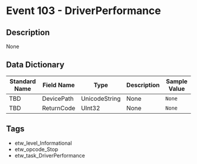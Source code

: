 # Event 103 - DriverPerformance

## Description
None

## Data Dictionary
|Standard Name|Field Name|Type|Description|Sample Value|
|---|---|---|---|---|
|TBD|DevicePath|UnicodeString|None|`None`|
|TBD|ReturnCode|UInt32|None|`None`|

## Tags
* etw_level_Informational
* etw_opcode_Stop
* etw_task_DriverPerformance